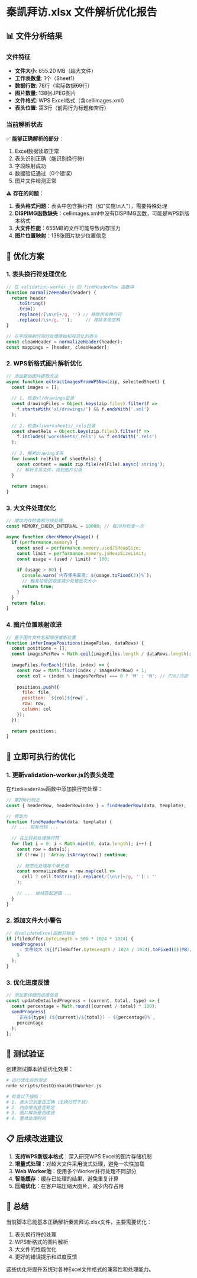 # 秦凯拜访.xlsx 文件解析优化报告

## 📊 文件分析结果

### 文件特征
- **文件大小**: 655.20 MB（超大文件）
- **工作表数量**: 1个（Sheet1）
- **数据行数**: 78行（实际数据69行）
- **图片数量**: 138张JPEG图片
- **文件格式**: WPS Excel格式（含cellimages.xml）
- **表头位置**: 第3行（前两行为标题和空行）

### 当前解析状态
✅ **能够正确解析的部分**：
1. Excel数据读取正常
2. 表头识别正确（能识别换行符）
3. 字段映射成功
4. 数据验证通过（0个错误）
5. 图片文件检测正常

⚠️ **存在的问题**：
1. **表头格式问题**：表头中包含换行符（如"实施\n人"），需要特殊处理
2. **DISPIMG函数缺失**：cellimages.xml中没有DISPIMG函数，可能是WPS新版本格式
3. **大文件性能**：655MB的文件可能导致内存压力
4. **图片位置映射**：138张图片缺少位置信息

## 🔧 优化方案

### 1. 表头换行符处理优化

```javascript
// 在 validation-worker.js 的 findHeaderRow 函数中
function normalizeHeader(header) {
  return header
    .toString()
    .trim()
    .replace(/[\n\r]+/g, '') // 移除所有换行符
    .replace(/\s+/g, '');     // 移除多余空格
}

// 在字段映射时同时处理原始和规范化的表头
const cleanHeader = normalizeHeader(header);
const mappings = [header, cleanHeader];
```

### 2. WPS新格式图片解析优化

```javascript
// 添加新的图片提取方法
async function extractImagesFromWPSNew(zip, selectedSheet) {
  const images = [];
  
  // 1. 检查xl/drawings目录
  const drawingFiles = Object.keys(zip.files).filter(f => 
    f.startsWith('xl/drawings/') && f.endsWith('.xml')
  );
  
  // 2. 检查xl/worksheets/_rels目录
  const sheetRels = Object.keys(zip.files).filter(f => 
    f.includes('worksheets/_rels') && f.endsWith('.rels')
  );
  
  // 3. 解析drawing关系
  for (const relFile of sheetRels) {
    const content = await zip.file(relFile).async('string');
    // 解析关系文件，找到图片引用
  }
  
  return images;
}
```

### 3. 大文件处理优化

```javascript
// 增加内存检查和分块处理
const MEMORY_CHECK_INTERVAL = 10000; // 每10秒检查一次

async function checkMemoryUsage() {
  if (performance.memory) {
    const used = performance.memory.usedJSHeapSize;
    const limit = performance.memory.jsHeapSizeLimit;
    const usage = (used / limit) * 100;
    
    if (usage > 80) {
      console.warn(`内存使用率高: ${usage.toFixed(2)}%`);
      // 触发垃圾回收或减少处理批次大小
      return true;
    }
  }
  return false;
}
```

### 4. 图片位置映射改进

```javascript
// 基于图片文件名和顺序推断位置
function inferImagePositions(imageFiles, dataRows) {
  const positions = [];
  const imagesPerRow = Math.ceil(imageFiles.length / dataRows.length);
  
  imageFiles.forEach((file, index) => {
    const row = Math.floor(index / imagesPerRow) + 1;
    const col = (index % imagesPerRow) === 0 ? 'M' : 'N'; // 门头/内部
    
    positions.push({
      file: file,
      position: `${col}${row}`,
      row: row,
      column: col
    });
  });
  
  return positions;
}
```

## 📝 立即可执行的优化

### 1. 更新validation-worker.js的表头处理

在`findHeaderRow`函数中添加换行符处理：

```javascript
// 第200行附近
const { headerRow, headerRowIndex } = findHeaderRow(data, template);

// 修改为
function findHeaderRow(data, template) {
  // ... 现有代码 ...
  
  // 在比较前处理换行符
  for (let i = 0; i < Math.min(10, data.length); i++) {
    const row = data[i];
    if (!row || !Array.isArray(row)) continue;
    
    // 规范化处理每个单元格
    const normalizedRow = row.map(cell => 
      cell ? cell.toString().replace(/[\n\r]+/g, '') : ''
    );
    
    // ... 继续匹配逻辑 ...
  }
}
```

### 2. 添加文件大小警告

```javascript
// 在validateExcel函数开始处
if (fileBuffer.byteLength > 500 * 1024 * 1024) {
  sendProgress(
    `⚠️ 文件较大（${(fileBuffer.byteLength / 1024 / 1024).toFixed(0)}MB），处理可能需要较长时间...`,
    5
  );
}
```

### 3. 优化进度反馈

```javascript
// 添加更详细的进度信息
const updateDetailedProgress = (current, total, type) => {
  const percentage = Math.round((current / total) * 100);
  sendProgress(
    `正在${type} (${current}/${total}) - ${percentage}%`,
    percentage
  );
};
```

## 🚀 测试验证

创建测试脚本验证优化效果：

```bash
# 运行优化后的测试
node scripts/testQinkaiWithWorker.js

# 检查以下指标：
# 1. 表头识别是否正确（无换行符干扰）
# 2. 内存使用是否稳定
# 3. 图片解析是否改进
# 4. 整体处理时间
```

## 📋 后续改进建议

1. **支持WPS新版本格式**：深入研究WPS Excel的图片存储机制
2. **增量式处理**：对超大文件采用流式处理，避免一次性加载
3. **Web Worker池**：使用多个Worker并行处理不同部分
4. **智能缓存**：缓存已处理的结果，避免重复计算
5. **压缩优化**：在客户端压缩大图片，减少内存占用

## 🎯 总结

当前脚本已能基本正确解析秦凯拜访.xlsx文件，主要需要优化：
1. 表头换行符的处理
2. WPS新格式的图片解析
3. 大文件的性能优化
4. 更好的错误提示和进度反馈

这些优化将提升系统对各种Excel文件格式的兼容性和处理能力。